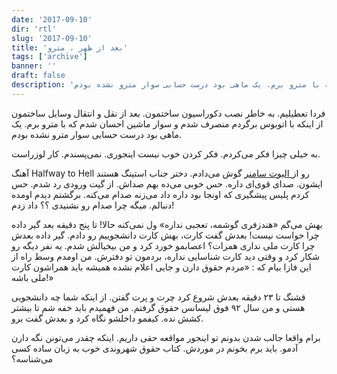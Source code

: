 ```yaml
---
date: '2017-09-10'
dir: 'rtl'
slug: '2017-09-10'
title: 'بعد از ظهر ، مترو'
tags: ['archive']
banner: ''
draft: false
description: 'فردا تعطیلیم. به خاطر نصب دکوراسیون ساختمون. بعد از نقل و انتقال وسایل ساختمون از اینکه با اتوبوس برگردم منصرف شدم و سوار ماشین احسان شدم که با مترو برم. یک ماهی بود درست حسابی سوار مترو نشده بودم.'
---
```


فردا تعطیلیم. به خاطر نصب دکوراسیون ساختمون. بعد از نقل و انتقال وسایل ساختمون از اینکه با اتوبوس برگردم منصرف شدم و سوار ماشین احسان شدم که با مترو برم. یک ماهی بود درست حسابی سوار مترو نشده بودم.

به خیلی چیزا فکر می‌کردم. فکر کردن خوب نیست اینجوری. نمی‌پسندم. کار لوزراست.

آهنگ Halfway to Hell رو از[ الیوت سامنر](https://fa.wikipedia.org/wiki/%D8%A7%D9%84%DB%8C%D9%88%D8%AA_%D8%B3%D8%A7%D9%85%D9%86%D8%B1) گوش می‌دادم. دختر جناب استینگ هستند ایشون. صدای قوی‌ای داره. حس خوبی می‌ده بهم صداش. از گیت ورودی رد شدم. حس کردم پلیس پیشگیری که اونجا بود داره داد می‌زنه صدام می‌کنه. برگشتم دیدم اومده دنبالم. میگه چرا صدام رو نشنیدی ؟؟ داد زدم!

بهش می‌گم «هندزفری گوشمه، تعجبی نداره» ول نمی‌کنه حالا! تا پنج دقیقه بعد گیر داده چرا حواست نیست! بعدش گفت کارت، بهش کارت دانشجوییم رو دادم. گیر داده بعدش چرا کارت ملی نداری همرات؟ اعصابمو خورد کرد و من بیخیالش شدم. یه نفر دیگه رو شکار کرد و وقتی دید کارت شناسایی نداره، بردمون تو دفترش. من اومدم وسط راه از این فازا بیام که : «مردم حقوق دارن و جایی اعلام نشده همیشه باید همراشون کارت ملی باشه!»

قشنگ تا ۲۳ دقیقه بعدش شروع کرد چرت و پرت گفتن. از اینکه شما چه دانشجویی هستی و من سال ۹۲ فوق لیسانس حقوق گرفتم. من فهمیدم باید خفه شم تا بیشتر کشش نده. کیفمو داخلشو نگاه کرد و بعدش گفت برو.

برام واقعا جالب شدن بدونم تو اینجور مواقعه حقی داریم. اینکه چقدر می‌تونن نگه دارن آدمو. باید برم بخونم در موردش. کتاب حقوق شهروندی خوب به زبان ساده کسی می‌شناسه؟
